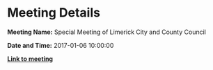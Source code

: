 # Meeting Details

**Meeting Name:** Special Meeting of Limerick City and County Council

**Date and Time:** 2017-01-06 10:00:00

**<a href="https://www.limerick.ie/council/whats-on/special-meeting-limerick-city-and-county-council-0" target="_blank">Link to meeting</a>**

